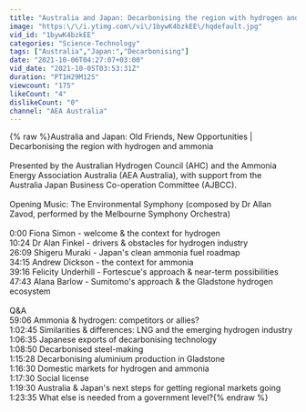 ```yaml
---
title: "Australia and Japan: Decarbonising the region with hydrogen and ammonia"
image: "https:\/\/i.ytimg.com\/vi\/1bywK4bzkEE\/hqdefault.jpg"
vid_id: "1bywK4bzkEE"
categories: "Science-Technology"
tags: ["Australia","Japan:","Decarbonising"]
date: "2021-10-06T04:27:07+03:00"
vid_date: "2021-10-05T03:53:31Z"
duration: "PT1H29M12S"
viewcount: "175"
likeCount: "4"
dislikeCount: "0"
channel: "AEA Australia"
---
```

{% raw %}Australia and Japan: Old Friends, New Opportunities | Decarbonising the region with hydrogen and ammonia <br /><br />Presented by the Australian Hydrogen Council (AHC) and the Ammonia Energy Association Australia (AEA Australia), with support from the Australia Japan Business Co-operation Committee (AJBCC).<br /><br />Opening Music: The Environmental Symphony (composed by Dr Allan Zavod, performed by the Melbourne Symphony Orchestra)<br /><br />0:00 Fiona Simon - welcome &amp; the context for hydrogen<br />10:24 Dr Alan Finkel - drivers &amp; obstacles for hydrogen industry <br />26:09 Shigeru Muraki - Japan's clean ammonia fuel roadmap<br />34:15 Andrew Dickson - the context for ammonia<br />39:16 Felicity Underhill - Fortescue's approach &amp; near-term possibilities<br />47:43 Alana Barlow - Sumitomo's approach &amp; the Gladstone hydrogen ecosystem<br /><br />Q&amp;A<br />59:06 Ammonia &amp; hydrogen: competitors or allies?<br />1:02:45 Similarities &amp; differences: LNG and the emerging hydrogen industry<br />1:06:35 Japanese exports of decarbonising technology<br />1:08:50 Decarbonised steel-making<br />1:15:28 Decarbonising aluminium production in Gladstone<br />1:16:30 Domestic markets for hydrogen and ammonia<br />1:17:30 Social license<br />1:19:30 Australia &amp; Japan's next steps for getting regional markets going<br />1:23:35 What else is needed from a government level?{% endraw %}
